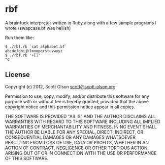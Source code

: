 # rbf
A brainfuck interpreter written in Ruby along with a few sample programs I
wrote (swapcase.bf was hellish)

Run them like:

    $ ./rbf.rb `cat alphabet.bf`
    abcdefghijklmnopqrstuvwxyz
    $ ./rbf.rb '+[]'
    ^C

## License

Copyright (c) 2012, Scott Olson <scott@scott-olson.org>

Permission to use, copy, modify, and/or distribute this software for any
purpose with or without fee is hereby granted, provided that the above
copyright notice and this permission notice appear in all copies.

THE SOFTWARE IS PROVIDED "AS IS" AND THE AUTHOR DISCLAIMS ALL WARRANTIES
WITH REGARD TO THIS SOFTWARE INCLUDING ALL IMPLIED WARRANTIES OF
MERCHANTABILITY AND FITNESS. IN NO EVENT SHALL THE AUTHOR BE LIABLE FOR
ANY SPECIAL, DIRECT, INDIRECT, OR CONSEQUENTIAL DAMAGES OR ANY DAMAGES
WHATSOEVER RESULTING FROM LOSS OF USE, DATA OR PROFITS, WHETHER IN AN
ACTION OF CONTRACT, NEGLIGENCE OR OTHER TORTIOUS ACTION, ARISING OUT OF
OR IN CONNECTION WITH THE USE OR PERFORMANCE OF THIS SOFTWARE.

